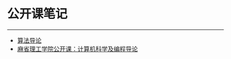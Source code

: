 # 公开课笔记
-----------
 * [算法导论](mit_ocw_introduction_to_algorithms.md)
 * [麻省理工学院公开课：计算机科学及编程导论](mit_ocw_introduction_to_computer_science_and_programming_using_python.md)
